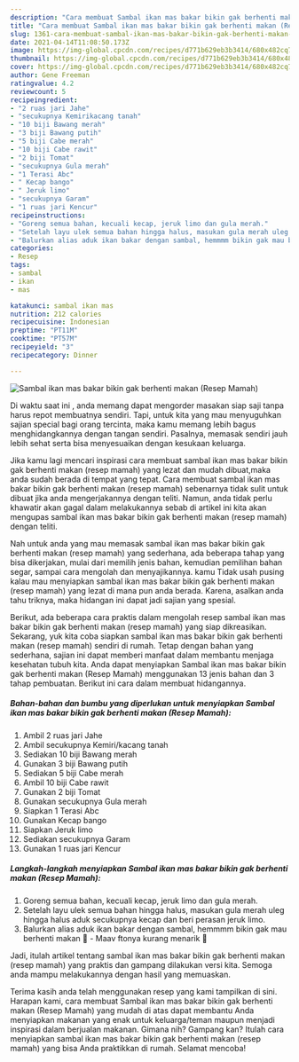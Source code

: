 ```yaml
---
description: "Cara membuat Sambal ikan mas bakar bikin gak berhenti makan (Resep Mamah) yang nikmat dan Mudah Dibuat"
title: "Cara membuat Sambal ikan mas bakar bikin gak berhenti makan (Resep Mamah) yang nikmat dan Mudah Dibuat"
slug: 1361-cara-membuat-sambal-ikan-mas-bakar-bikin-gak-berhenti-makan-resep-mamah-yang-nikmat-dan-mudah-dibuat
date: 2021-04-14T11:08:50.173Z
image: https://img-global.cpcdn.com/recipes/d771b629eb3b3414/680x482cq70/sambal-ikan-mas-bakar-bikin-gak-berhenti-makan-resep-mamah-foto-resep-utama.jpg
thumbnail: https://img-global.cpcdn.com/recipes/d771b629eb3b3414/680x482cq70/sambal-ikan-mas-bakar-bikin-gak-berhenti-makan-resep-mamah-foto-resep-utama.jpg
cover: https://img-global.cpcdn.com/recipes/d771b629eb3b3414/680x482cq70/sambal-ikan-mas-bakar-bikin-gak-berhenti-makan-resep-mamah-foto-resep-utama.jpg
author: Gene Freeman
ratingvalue: 4.2
reviewcount: 5
recipeingredient:
- "2 ruas jari Jahe"
- "secukupnya Kemirikacang tanah"
- "10 biji Bawang merah"
- "3 biji Bawang putih"
- "5 biji Cabe merah"
- "10 biji Cabe rawit"
- "2 biji Tomat"
- "secukupnya Gula merah"
- "1 Terasi Abc"
- " Kecap bango"
- " Jeruk limo"
- "secukupnya Garam"
- "1 ruas jari Kencur"
recipeinstructions:
- "Goreng semua bahan, kecuali kecap, jeruk limo dan gula merah."
- "Setelah layu ulek semua bahan hingga halus, masukan gula merah uleg hingga halus aduk secukupnya kecap dan beri perasan jeruk limo."
- "Balurkan alias aduk ikan bakar dengan sambal, hemmmm bikin gak mau berhenti makan 🤤 Maav ftonya kurang menarik 🤭"
categories:
- Resep
tags:
- sambal
- ikan
- mas

katakunci: sambal ikan mas 
nutrition: 212 calories
recipecuisine: Indonesian
preptime: "PT11M"
cooktime: "PT57M"
recipeyield: "3"
recipecategory: Dinner

---
```



![Sambal ikan mas bakar bikin gak berhenti makan (Resep Mamah)](https://img-global.cpcdn.com/recipes/d771b629eb3b3414/680x482cq70/sambal-ikan-mas-bakar-bikin-gak-berhenti-makan-resep-mamah-foto-resep-utama.jpg)

Di waktu  saat ini , anda memang dapat mengorder masakan siap saji tanpa harus repot membuatnya sendiri. Tapi, untuk kita yang mau menyuguhkan sajian special bagi orang tercinta, maka kamu memang lebih bagus menghidangkannya dengan tangan sendiri. Pasalnya, memasak sendiri jauh lebih sehat serta bisa menyesuaikan dengan kesukaan keluarga.

Jika kamu lagi mencari inspirasi cara membuat sambal ikan mas bakar bikin gak berhenti makan (resep mamah) yang lezat dan mudah dibuat,maka anda sudah berada di tempat yang tepat. Cara membuat sambal ikan mas bakar bikin gak berhenti makan (resep mamah)  sebenarnya tidak sulit untuk dibuat jika anda mengerjakannya dengan teliti. Namun, anda tidak perlu khawatir akan gagal dalam melakukannya 
sebab di artikel ini kita akan mengupas sambal ikan mas bakar bikin gak berhenti makan (resep mamah) dengan teliti.  



Nah untuk anda yang mau memasak sambal ikan mas bakar bikin gak berhenti makan (resep mamah) yang sederhana, ada beberapa tahap yang bisa dikerjakan, mulai dari memilih jenis bahan, kemudian pemilihan bahan segar, sampai cara mengolah dan menyajikannya. kamu Tidak usah pusing kalau mau menyiapkan sambal ikan mas bakar bikin gak berhenti makan (resep mamah) yang lezat di mana pun anda berada. Karena, asalkan anda  tahu triknya, maka hidangan ini dapat jadi sajian yang spesial.

Berikut, ada beberapa cara praktis  dalam mengolah resep sambal ikan mas bakar bikin gak berhenti makan (resep mamah) yang siap dikreasikan. Sekarang, yuk kita coba siapkan sambal ikan mas bakar bikin gak berhenti makan (resep mamah) sendiri di rumah. Tetap dengan bahan yang sederhana, sajian ini dapat memberi manfaat dalam membantu menjaga kesehatan tubuh kita. Anda dapat menyiapkan Sambal ikan mas bakar bikin gak berhenti makan (Resep Mamah) menggunakan 13 jenis bahan dan 3 tahap pembuatan. Berikut ini cara dalam membuat hidangannya.

<!--inarticleads1-->

##### Bahan-bahan dan bumbu yang diperlukan untuk menyiapkan Sambal ikan mas bakar bikin gak berhenti makan (Resep Mamah):

1. Ambil 2 ruas jari Jahe
1. Ambil secukupnya Kemiri/kacang tanah
1. Sediakan 10 biji Bawang merah
1. Gunakan 3 biji Bawang putih
1. Sediakan 5 biji Cabe merah
1. Ambil 10 biji Cabe rawit
1. Gunakan 2 biji Tomat
1. Gunakan secukupnya Gula merah
1. Siapkan 1 Terasi Abc
1. Gunakan  Kecap bango
1. Siapkan  Jeruk limo
1. Sediakan secukupnya Garam
1. Gunakan 1 ruas jari Kencur




<!--inarticleads2-->

##### Langkah-langkah menyiapkan Sambal ikan mas bakar bikin gak berhenti makan (Resep Mamah):

1. Goreng semua bahan, kecuali kecap, jeruk limo dan gula merah.
1. Setelah layu ulek semua bahan hingga halus, masukan gula merah uleg hingga halus aduk secukupnya kecap dan beri perasan jeruk limo.
1. Balurkan alias aduk ikan bakar dengan sambal, hemmmm bikin gak mau berhenti makan 🤤 - Maav ftonya kurang menarik 🤭




Jadi, itulah artikel tentang  sambal ikan mas bakar bikin gak berhenti makan (resep mamah)  yang praktis dan gampang dilakukan versi kita. Semoga anda mampu melakukannya dengan hasil yang memuaskan. 

Terima kasih anda telah menggunakan resep yang kami tampilkan di sini. Harapan kami, cara membuat  Sambal ikan mas bakar bikin gak berhenti makan (Resep Mamah) yang mudah di atas dapat membantu Anda menyiapkan makanan yang enak untuk keluarga/teman maupun menjadi inspirasi dalam berjualan makanan. Gimana nih? Gampang kan? Itulah cara menyiapkan sambal ikan mas bakar bikin gak berhenti makan (resep mamah) yang bisa Anda praktikkan di rumah. Selamat mencoba!

